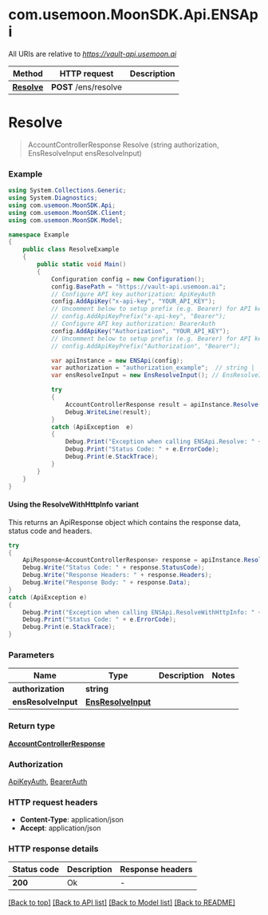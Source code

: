 # com.usemoon.MoonSDK.Api.ENSApi

All URIs are relative to *https://vault-api.usemoon.ai*

| Method | HTTP request | Description |
|--------|--------------|-------------|
| [**Resolve**](ENSApi.md#resolve) | **POST** /ens/resolve |  |

<a id="resolve"></a>
# **Resolve**
> AccountControllerResponse Resolve (string authorization, EnsResolveInput ensResolveInput)



### Example
```csharp
using System.Collections.Generic;
using System.Diagnostics;
using com.usemoon.MoonSDK.Api;
using com.usemoon.MoonSDK.Client;
using com.usemoon.MoonSDK.Model;

namespace Example
{
    public class ResolveExample
    {
        public static void Main()
        {
            Configuration config = new Configuration();
            config.BasePath = "https://vault-api.usemoon.ai";
            // Configure API key authorization: ApiKeyAuth
            config.AddApiKey("x-api-key", "YOUR_API_KEY");
            // Uncomment below to setup prefix (e.g. Bearer) for API key, if needed
            // config.AddApiKeyPrefix("x-api-key", "Bearer");
            // Configure API key authorization: BearerAuth
            config.AddApiKey("Authorization", "YOUR_API_KEY");
            // Uncomment below to setup prefix (e.g. Bearer) for API key, if needed
            // config.AddApiKeyPrefix("Authorization", "Bearer");

            var apiInstance = new ENSApi(config);
            var authorization = "authorization_example";  // string | 
            var ensResolveInput = new EnsResolveInput(); // EnsResolveInput | 

            try
            {
                AccountControllerResponse result = apiInstance.Resolve(authorization, ensResolveInput);
                Debug.WriteLine(result);
            }
            catch (ApiException  e)
            {
                Debug.Print("Exception when calling ENSApi.Resolve: " + e.Message);
                Debug.Print("Status Code: " + e.ErrorCode);
                Debug.Print(e.StackTrace);
            }
        }
    }
}
```

#### Using the ResolveWithHttpInfo variant
This returns an ApiResponse object which contains the response data, status code and headers.

```csharp
try
{
    ApiResponse<AccountControllerResponse> response = apiInstance.ResolveWithHttpInfo(authorization, ensResolveInput);
    Debug.Write("Status Code: " + response.StatusCode);
    Debug.Write("Response Headers: " + response.Headers);
    Debug.Write("Response Body: " + response.Data);
}
catch (ApiException e)
{
    Debug.Print("Exception when calling ENSApi.ResolveWithHttpInfo: " + e.Message);
    Debug.Print("Status Code: " + e.ErrorCode);
    Debug.Print(e.StackTrace);
}
```

### Parameters

| Name | Type | Description | Notes |
|------|------|-------------|-------|
| **authorization** | **string** |  |  |
| **ensResolveInput** | [**EnsResolveInput**](EnsResolveInput.md) |  |  |

### Return type

[**AccountControllerResponse**](AccountControllerResponse.md)

### Authorization

[ApiKeyAuth](../README.md#ApiKeyAuth), [BearerAuth](../README.md#BearerAuth)

### HTTP request headers

 - **Content-Type**: application/json
 - **Accept**: application/json


### HTTP response details
| Status code | Description | Response headers |
|-------------|-------------|------------------|
| **200** | Ok |  -  |

[[Back to top]](#) [[Back to API list]](../README.md#documentation-for-api-endpoints) [[Back to Model list]](../README.md#documentation-for-models) [[Back to README]](../README.md)

